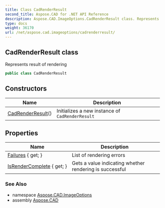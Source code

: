 ```yaml
---
title: Class CadRenderResult
second_title: Aspose.CAD for .NET API Reference
description: Aspose.CAD.ImageOptions.CadRenderResult class. Represents result of rendering
type: docs
weight: 36170
url: /net/aspose.cad.imageoptions/cadrenderresult/
---
```

## CadRenderResult class

Represents result of rendering

```csharp
public class CadRenderResult
```

## Constructors

| Name | Description |
| --- | --- |
| [CadRenderResult](cadrenderresult/)() | Initializes a new instance of `CadRenderResult` |

## Properties

| Name | Description |
| --- | --- |
| [Failures](../../aspose.cad.imageoptions/cadrenderresult/failures/) { get; } | List of rendering errors |
| [IsRenderComplete](../../aspose.cad.imageoptions/cadrenderresult/isrendercomplete/) { get; } | Gets a value indicating whether rendering is successful |

### See Also

* namespace [Aspose.CAD.ImageOptions](../../aspose.cad.imageoptions/)
* assembly [Aspose.CAD](../../)


